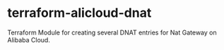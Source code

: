 # terraform-alicloud-dnat
Terraform Module for creating several DNAT entries for Nat Gateway on  Alibaba Cloud.
